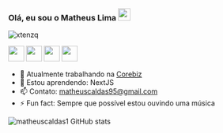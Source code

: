 ### Olá, eu sou o Matheus Lima <img src="https://media.giphy.com/media/hvRJCLFzcasrR4ia7z/giphy.gif" width="25px"></a>

<p align="left"> <img src="https://komarev.com/ghpvc/?username=verossim&label=Profile%20views&color=0e75b6&style=flat" alt="xtenzq" /> </p

<a href="https://twitter.com/matheuslc_" target="blank"><img height="32" width="32" src="https://unpkg.com/simple-icons@v5/icons/twitter.svg" /></a>
<a href="https://linkedin.com/in/matheus-c-lima" target="blank"><img height="32" width="32" src="https://unpkg.com/simple-icons@v5/icons/linkedin.svg" /></a>
<a href="https://instagram.com/matheuslc_" target="blank"><img height="32" width="32" src="https://unpkg.com/simple-icons@v5/icons/instagram.svg" /></a>
<a href="https://profile.codersrank.io/user/verossim" target="blank"><img height="32" width="32" src="https://unpkg.com/simple-icons@v5/icons/codersrank.svg" /></a>
<br />

- 🔭 Atualmente trabalhando na [Corebiz](https://www.corebiz.ag/)
- 🌱 Estou aprendendo: NextJS
- 📫 Contato: matheuscaldas95@gmail.com
- ⚡ Fun fact: Sempre que possível estou ouvindo uma música


![matheuscaldas1 GitHub stats](https://github-readme-stats.vercel.app/api?username=matheuscaldas1&show_icons=true&theme=dracula)
